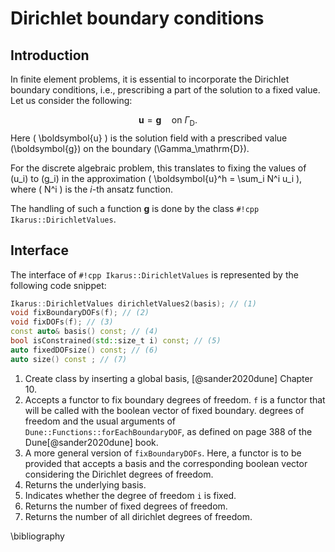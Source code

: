 <!--
SPDX-FileCopyrightText: 2022 The Ikarus Developers mueller@ibb.uni-stuttgart.de
SPDX-License-Identifier: CC-BY-SA-4.0
-->

# Dirichlet boundary conditions
##  Introduction
In finite element problems, it is essential to incorporate the Dirichlet boundary conditions, i.e., 
prescribing a part of the solution to a fixed value.
Let us consider the following:

$$
 \boldsymbol{u} = \boldsymbol{g} \quad \text{on  } \Gamma_\mathrm{D}.
$$
Here \(  \boldsymbol{u} \) is the solution field with a prescribed value \(\boldsymbol{g}\) on the boundary \(\Gamma_\mathrm{D}\).

For the discrete algebraic problem, this translates to fixing the values of \(u_i\) to \(g_i\) in the approximation \(  \boldsymbol{u}^h = \sum_i N^i u_i \), where
\(  N^i \) is the $i$-th ansatz function.

The handling of such a function $\boldsymbol{g}$ is done by the class `#!cpp Ikarus::DirichletValues`.
##  Interface
The interface of `#!cpp Ikarus::DirichletValues` is represented by the following code snippet:
```cpp
Ikarus::DirichletValues dirichletValues2(basis); // (1)
void fixBoundaryDOFs(f); // (2)
void fixDOFs(f); // (3)
const auto& basis() const; // (4)
bool isConstrained(std::size_t i) const; // (5)
auto fixedDOFsize() const; // (6)
auto size() const ; // (7) 
```

1. Create class by inserting a global basis, [@sander2020dune] Chapter 10.
2. Accepts a functor to fix boundary degrees of freedom. `f` is  a functor that will be called with the boolean vector of fixed boundary.
 degrees of freedom and the usual arguments of `Dune::Functions::forEachBoundaryDOF`,  as defined on page 388 of the Dune[@sander2020dune] book.
3. A more general version of `fixBoundaryDOFs`. Here, a functor is to be provided that accepts a basis and the corresponding boolean vector considering the Dirichlet degrees of freedom.
4. Returns the underlying basis.
5. Indicates whether the degree of freedom `i` is fixed.
6. Returns the number of fixed degrees of freedom.
7. Returns the number of all dirichlet degrees of freedom.

\bibliography